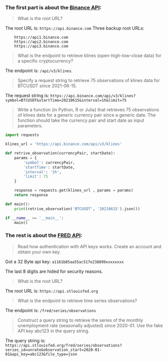 ### The first part is about the [Binance API](https://github.com/binance/binance-spot-api-docs/blob/master/rest-api.md):

> What is the root URL?

The root URL is: `https://api.binance.com`
Three backup root URLs:
```
    https://api1.binance.com
    https://api2.binance.com
    https://api3.binance.com
```

> What is the endpoint to retrieve klines (open-high-low-close data) for a specific cryptocurrency?

The endpoint is: `/api/v3/klines`.

> Specify a request string to retrieve 75 observations of klines data for BTCUSDT since 2021-06-15.

The request string is: `https://api.binance.com/api/v3/klines?symbol=BTCUSDT&startTime=20210615&interval=1h&limit=75`

> Write a function (in Python, R or Julia) that retrieves 75 observations of klines data for a generic currency pair since a generic date. The function should take the currency pair and start date as input parameters.

```python
import requests

klines_url = 'https://api.binance.com/api/v3/klines'

def retrive_observation(currencyPair, startDate):
    params = {
        'symbol': currencyPair,
        'startTime': startDate,
        'interval': '1h',
        'limit': 75
    }

    response = requests.get(klines_url , params = params)
    return response

def main():
    print(retrive_observation('BTCUSDT', '20210615').json())

if __name__ == '__main__':
    main()
```

### The rest is about the [FRED API](https://fred.stlouisfed.org/docs/api/fred/):

> Read how authentication with API keys works. Create an account and obtain your own key.

Got a 32 Byte api key: `a1161b85aa55ac517e238899xxxxxxxx`

The last 8 digits are hided for security reasons.

> What is the root URL?

The root URL is: `https://api.stlouisfed.org`

> What is the endpoint to retrieve time series observations?

The endpoint is: `/fred/series/observations`

> Construct a query string to retrieve the series of the monthly unemployment rate (seasonally adjusted) since 2020-01. Use the fake API key abc123 in the query string.

The query string is: `https://api.stlouisfed.org/fred/series/observations?series_id=unrate&observation_start=2020-01-01&api_key=abc123&file_type=json`